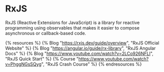 # RxJS

RxJS (Reactive Extensions for JavaScript) is a library for reactive programming using observables that makes it easier to compose asynchronous or callback-based code.

{% resources %}
  {% Blog "https://rxjs.dev/guide/overview", "RxJS Official Website" %}
  {% Blog "https://angular.io/guide/rx-library", "RxJS Angular Docs" %}
  {% Blog "https://www.youtube.com/watch?v=2LCo926NFLI", "RxJS Quick Start" %}
  {% Course "https://www.youtube.com/watch?v=PhggNGsSQyg", "RxJS Crash Course" %}
{% endresources %}
